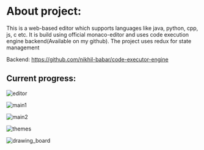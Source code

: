 # About project:

This is a web-based editor which supports languages like java, python, cpp, js, c etc. It is build using official monaco-editor and uses code execution engine backend(Available on my github). The project uses redux for state management

Backend: https://github.com/nikhil-babar/code-executor-engine

## Current progress:

![editor](https://github.com/nikhil-babar/code-editor/assets/115392530/9c5f50af-c37b-4195-8940-a2becf57ee08)



![main1](https://github.com/nikhil-babar/code-editor/assets/115392530/43ad61a1-5ac8-4d3d-a699-3b794f7d698b)



![main2](https://github.com/nikhil-babar/code-editor/assets/115392530/92d51346-cfb7-48c2-9b76-e5715dc3a9e6)



![themes](https://github.com/nikhil-babar/code-editor/assets/115392530/3aea55ff-9964-44f5-9ea9-f210671ab941)



![drawing_board](https://github.com/nikhil-babar/code-editor/assets/115392530/81a3ec77-8d76-436b-a879-7a485a48ab97)



